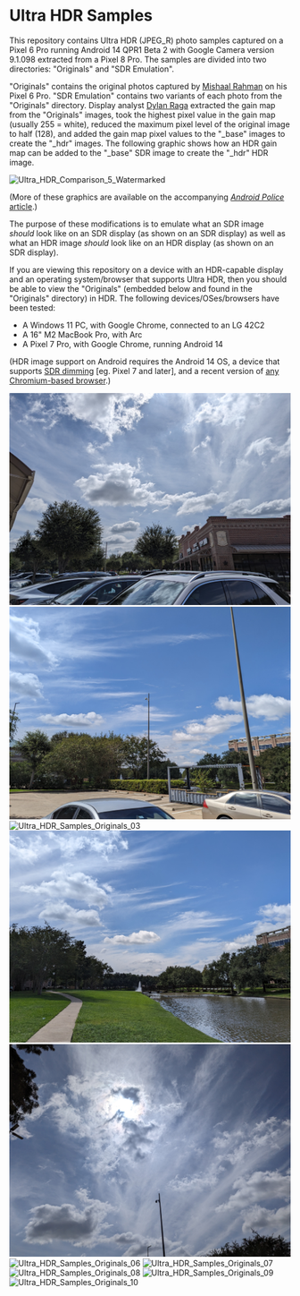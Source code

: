 # Ultra HDR Samples

This repository contains Ultra HDR (JPEG_R) photo samples captured on a Pixel 6 Pro running Android 14 QPR1 Beta 2 with Google Camera version 9.1.098 extracted from a Pixel 8 Pro. The samples are divided into two directories: "Originals" and "SDR Emulation".

"Originals" contains the original photos captured by [Mishaal Rahman](https://linktr.ee/MishaalRahman) on his Pixel 6 Pro. "SDR Emulation" contains two variants of each photo from the "Originals" directory. Display analyst [Dylan Raga](https://twitter.com/dylan_raga) extracted the gain map from the "Originals" images, took the highest pixel value in the gain map (usually 255 = white), reduced the maximum pixel level of the original image to half (128), and added the gain map pixel values to the "_base" images to create the "_hdr" images. The following graphic shows how an HDR gain map can be added to the "_base" SDR image to create the "_hdr" HDR image.

![Ultra_HDR_Comparison_5_Watermarked](https://github.com/MishaalRahmanGH/Ultra_HDR_Samples/blob/main/Ultra_HDR_Comparison_5_Watermarked.png?raw=true)

(More of these graphics are available on the accompanying [*Android Police* article](https://www.androidpolice.com/).)

The purpose of these modifications is to emulate what an SDR image *should* look like on an SDR display (as shown on an SDR display) as well as what an HDR image *should* look like on an HDR display (as shown on an SDR display). 

If you are viewing this repository on a device with an HDR-capable display and an operating system/browser that supports Ultra HDR, then you should be able to view the "Originals" (embedded below and found in the "Originals" directory) in HDR. The following devices/OSes/browsers have been tested:

* A Windows 11 PC, with Google Chrome, connected to an LG 42C2
* A 16" M2 MacBook Pro, with Arc
* A Pixel 7 Pro, with Google Chrome, running Android 14

(HDR image support on Android requires the Android 14 OS, a device that supports [SDR dimming](https://www.esper.io/blog/android-sdr-dimming) [eg. Pixel 7 and later], and a recent version of [any Chromium-based browser](https://chromium.googlesource.com/chromium/src/+/4f28fb30555f5c211d4cbb760a87043264808dee).)

![Ultra_HDR_Samples_Originals_01](https://github.com/MishaalRahmanGH/Ultra_HDR_Samples/blob/main/Originals/Ultra_HDR_Samples_Originals_01.jpg?raw=true)
![Ultra_HDR_Samples_Originals_02](https://github.com/MishaalRahmanGH/Ultra_HDR_Samples/blob/main/Originals/Ultra_HDR_Samples_Originals_02.jpg?raw=true)
![Ultra_HDR_Samples_Originals_03](https://github.com/MishaalRahmanGH/Ultra_HDR_Samples/blob/main/Originals/Ultra_HDR_Samples_Originals_03.jpg?raw=true)
![Ultra_HDR_Samples_Originals_04](https://github.com/MishaalRahmanGH/Ultra_HDR_Samples/blob/main/Originals/Ultra_HDR_Samples_Originals_04.jpg?raw=true)
![Ultra_HDR_Samples_Originals_05](https://github.com/MishaalRahmanGH/Ultra_HDR_Samples/blob/main/Originals/Ultra_HDR_Samples_Originals_05.jpg?raw=true)
![Ultra_HDR_Samples_Originals_06](https://github.com/MishaalRahmanGH/Ultra_HDR_Samples/blob/main/Originals/Ultra_HDR_Samples_Originals_06.jpg?raw=true)
![Ultra_HDR_Samples_Originals_07](https://github.com/MishaalRahmanGH/Ultra_HDR_Samples/blob/main/Originals/Ultra_HDR_Samples_Originals_07.jpg?raw=true)
![Ultra_HDR_Samples_Originals_08](https://github.com/MishaalRahmanGH/Ultra_HDR_Samples/blob/main/Originals/Ultra_HDR_Samples_Originals_08.jpg?raw=true)
![Ultra_HDR_Samples_Originals_09](https://github.com/MishaalRahmanGH/Ultra_HDR_Samples/blob/main/Originals/Ultra_HDR_Samples_Originals_09.jpg?raw=true)
![Ultra_HDR_Samples_Originals_10](https://github.com/MishaalRahmanGH/Ultra_HDR_Samples/blob/main/Originals/Ultra_HDR_Samples_Originals_10.jpg?raw=true)

